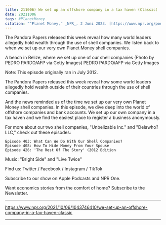 ```yaml
---
title: 211006) We set up an offshore company in a tax haven (Classic)
date: 20211006
tags: #PlanetMoney
citation: "“Planet Money,” _NPR_, 2 Juni 2023. [https://www.npr.org/podcasts/510289/planet-money](https://www.npr.org/podcasts/510289/planet-money) (diakses 4 Juni 2023)."
---
```


The Pandora Papers released this week reveal how many world leaders allegedly hold wealth through the use of shell companies. We listen back to when we set up our very own Planet Money shell companies.



A beach in Belize, where we set up one of our shell companies (Photo by PEDRO PARDO/AFP via Getty Images)
PEDRO PARDO/AFP via Getty Images

Note: This episode originally ran in July 2012.

The Pandora Papers released this week reveal how some world leaders allegedly hold wealth outside of their countries through the use of shell companies.

And the news reminded us of the time we set up our very own Planet Money shell companies. In this episode, we dive deep into the world of offshore companies and bank accounts. We set up our own company in a tax haven and we find the easiest place to register a business anonymously.

For more about our two shell companies, "Unbelizable Inc." and "Delawho? LLC," check out these episodes:

    Episode 403: What Can We Do With Our Shell Companies?
    Episode 408: How To Hide Money From Your Spouse
    Episode 426: 'The Rest Of The Story' (2012 Edition

Music: "Bright Side" and "Live Twice"

Find us: Twitter / Facebook / Instagram / TikTok

Subscribe to our show on Apple Podcasts and NPR One.

Want economics stories from the comfort of home? Subscribe to the Newsletter.

----

https://www.npr.org/2021/10/06/1043746410/we-set-up-an-offshore-company-in-a-tax-haven-classic





----

